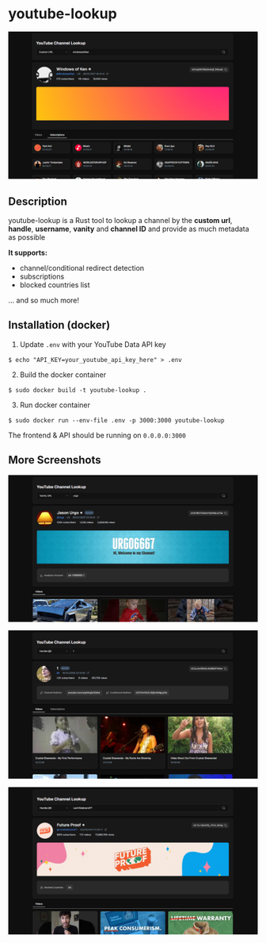
# youtube-lookup

![Windows of Ken](./static/screenshot_2.png)

## Description

youtube-lookup is a Rust tool to lookup a channel by the **custom url**, **handle**, **username**, **vanity** and **channel ID** and provide as much metadata as possible

**It supports:**
- channel/conditional redirect detection
- subscriptions
- blocked countries list

... and so much more!


## Installation (docker)

1. Update `.env` with your YouTube Data API key

```
$ echo "API_KEY=your_youtube_api_key_here" > .env
```

2. Build the docker container

```
$ sudo docker build -t youtube-lookup .
```

3. Run docker container

```
$ sudo docker run --env-file .env -p 3000:3000 youtube-lookup
```

The frontend & API should be running on `0.0.0.0:3000`

## More Screenshots

![Jason Urgo](./static/screenshot_3.png)

![1](./static/screenshot_1.png)

![Future Proof](./static/screenshot_4.png)